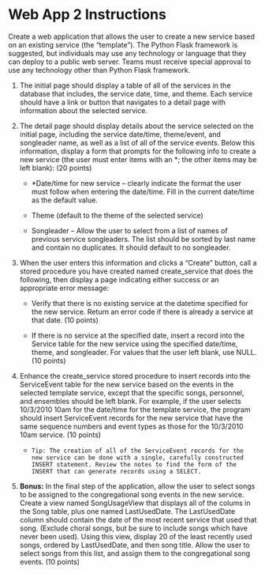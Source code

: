 # Web App 2 Instructions

Create a web application that allows the user to create a new service based on an existing service (the “template”). The Python Flask framework is suggested, but individuals may use any technology or language that they can deploy to a public web server. Teams must receive special approval to use any technology other than Python Flask framework.

1. The initial page should display a table of all of the services in the database that includes, the service date, time, and theme. Each service should have a link or button that navigates to a detail page with information about the selected service.

2. The detail page should display details about the service selected on the initial page,
including the service date/time, theme/event, and songleader name, as well as a list of all of the service events. Below this information, display a form that prompts for the following info to create a new service (the user must enter items with an *; the other items may be left blank): (20 points)

    - *Date/time for new service – clearly indicate the format the user must follow when entering the date/time. Fill in the current date/time as the default value.

    - Theme (default to the theme of the selected service)

    - Songleader – Allow the user to select from a list of names of previous service songleaders. The list should be sorted by last name and contain no duplicates. It should default to no songleader.

3. When the user enters this information and clicks a “Create” button, call a stored procedure you have created named create_service that does the following, then display a page indicating either success or an appropriate error message:

    - Verify that there is no existing service at the datetime specified for the new service. Return an error code if there is already a service at that date. (10 points)

    - If there is no service at the specified date, insert a record into the Service table for the new service using the specified date/time, theme, and songleader. For values that the user left blank, use NULL. (10 points)

4. Enhance the create_service stored procedure to insert records into the ServiceEvent table for the new service based on the events in the selected template service, except that the specific songs, personnel, and ensembles should be left blank. For example, if the user selects 10/3/2010 10am for the date/time for the template service, the program should insert ServiceEvent records for the new service that have the same sequence numbers and event types as those for the 10/3/2010 10am service. (10 points)

    - `Tip: The creation of all of the ServiceEvent records for the new service can be done with a single, carefully constructed INSERT statement. Review the notes to find the form of the INSERT that can generate records using a SELECT.`

5. **Bonus:** In the final step of the application, allow the user to select songs to be assigned to the congregational song events in the new service. Create a view named SongUsageView that displays all of the colums in the Song table, plus one named LastUsedDate. The LastUsedDate column should contain the date of the most recent service that used that song. (Exclude choral songs, but be sure to include songs which have never been used). Using this view, display 20 of the least recently used songs, ordered by LastUsedDate, and then song title. Allow the user to select songs from this list, and assign them to the congregational song events. (10 points)
